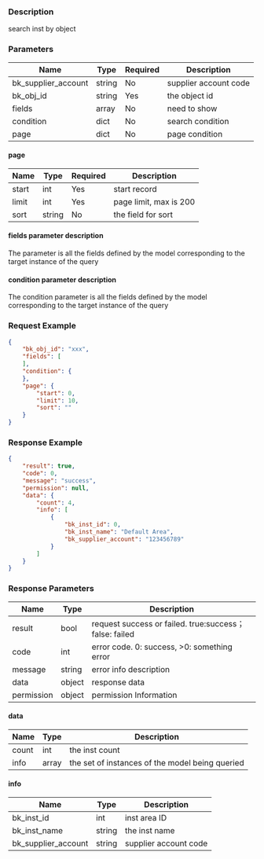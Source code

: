 ### Description

search inst by object

### Parameters

| Name                | Type   | Required | Description           |
|---------------------|--------|----------|-----------------------|
| bk_supplier_account | string | No       | supplier account code |
| bk_obj_id           | string | Yes      | the object id         |
| fields              | array  | No       | need to show          |
| condition           | dict   | No       | search condition      |
| page                | dict   | No       | page condition        |

#### page

| Name  | Type   | Required | Description            |
|-------|--------|----------|------------------------|
| start | int    | Yes      | start record           |
| limit | int    | Yes      | page limit, max is 200 |
| sort  | string | No       | the field for sort     |

#### fields parameter description

The parameter is all the fields defined by the model corresponding to the target instance of the query

#### condition parameter description

The condition parameter is all the fields defined by the model corresponding to the target instance of the query

### Request Example

```json
{
    "bk_obj_id": "xxx",
    "fields": [
    ],
    "condition": {
    },
    "page": {
        "start": 0,
        "limit": 10,
        "sort": ""
    }
}
```

### Response Example

```json
{
    "result": true,
    "code": 0,
    "message": "success",
    "permission": null,
    "data": {
        "count": 4,
        "info": [
            {
                "bk_inst_id": 0,
                "bk_inst_name": "Default Area",
                "bk_supplier_account": "123456789"
            }
        ]
    }
}
```

### Response Parameters

| Name       | Type   | Description                                           |
|------------|--------|-------------------------------------------------------|
| result     | bool   | request success or failed. true:success；false: failed |
| code       | int    | error code. 0: success, >0: something error           |
| message    | string | error info description                                |
| data       | object | response data                                         |
| permission | object | permission Information                                |

#### data

| Name  | Type  | Description                                     |
|-------|-------|-------------------------------------------------|
| count | int   | the inst count                                  |
| info  | array | the set of instances of the model being queried |

#### info

| Name                | Type   | Description           |
|---------------------|--------|-----------------------|
| bk_inst_id          | int    | inst area ID          |
| bk_inst_name        | string | the inst name         |
| bk_supplier_account | string | supplier account code |

